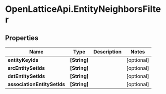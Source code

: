 # OpenLatticeApi.EntityNeighborsFilter

## Properties

Name | Type | Description | Notes
------------ | ------------- | ------------- | -------------
**entityKeyIds** | **[String]** |  | [optional] 
**srcEntitySetIds** | **[String]** |  | [optional] 
**dstEntitySetIds** | **[String]** |  | [optional] 
**associationEntitySetIds** | **[String]** |  | [optional] 


